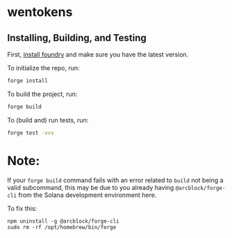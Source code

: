 # wentokens

## Installing, Building, and Testing
First, [install foundry](https://book.getfoundry.sh/getting-started/installation) and make sure you have the latest version.

To initialize the repo, run:
```bash
forge install
```

To build the project, run:
```bash
forge build
```

To (build and) run tests, run:
```bash
forge test -vvv
```

# Note:
If your `forge build` command fails with an error related to `build` not being a valid subcommand, this may be due to you already having `@arcblock/forge-cli` from the Solana development environment here.

To fix this:
```
npm uninstall -g @arcblock/forge-cli
sudo rm -rf /opt/homebrew/bin/forge
```
